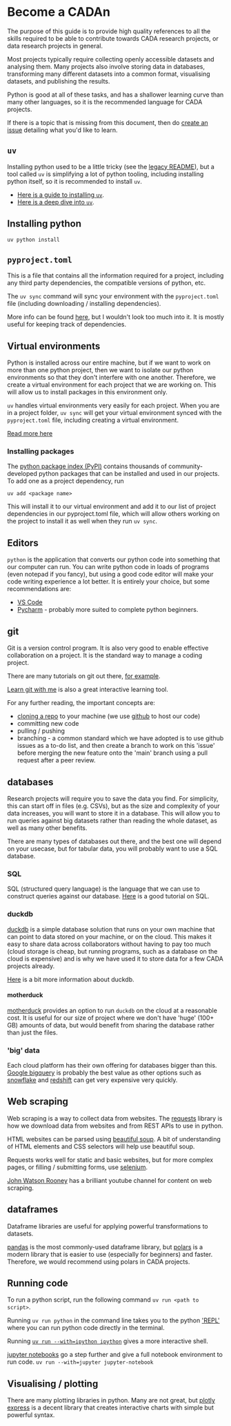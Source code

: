 # Become a CADAn

The purpose of this guide is to provide high quality references to all the skills
required to be able to contribute towards CADA research projects, or data research
projects in general.

Most projects typically require collecting openly accessible datasets and analysing
them. Many projects also involve storing data in databases, transforming many different
datasets into a common format, visualising datasets, and publishing the results.

Python is good at all of these tasks, and has a shallower learning curve than many
other languages, so it is the recommended language for CADA projects.

If there is a topic that is missing from this document, then do [create an issue](https://github.com/cada-network/become-a-cadan/issues/new/choose)
detailing what you'd like to learn.

## `uv`

Installing python used to be a little tricky (see the [legacy README](./README_legacy.md)),
but a tool called `uv` is simplifying a lot of python tooling, including installing
python itself, so it is recommended to install `uv`.

- [Here is a guide to installing `uv`](https://docs.astral.sh/uv/#getting-started).
- [Here is a deep dive into `uv`](https://www.saaspegasus.com/guides/uv-deep-dive/).

## Installing python

`uv python install`

## `pyproject.toml`

This is a file that contains all the information required for a project, including
any third party dependencies, the compatible versions of python, etc.

The `uv sync` command will sync your environment with the `pyproject.toml` file
(including downloading / installing dependencies).

More info can be found [here](https://pip.pypa.io/en/stable/reference/build-system/pyproject-toml/),
but I wouldn't look too much into it. It is mostly useful for keeping track of dependencies.

## Virtual environments

Python is installed across our entire machine, but if we want to work on more than
one python project, then we want to isolate our python environments so that they
don't interfere with one another.
Therefore, we create a virtual environment for each project that we are working
on.
This will allow us to install packages in this environment only.

`uv` handles virtual environments very easily for each project.
When you are in a project folder, `uv sync` will get your virtual environment
synced with the `pyproject.toml` file, including creating a virtual environment.

[Read more here](https://pip.pypa.io/en/stable/reference/build-system/pyproject-toml/)

### Installing packages

The [python package index (PyPI)](https://pypi.org/) contains thousands of community-developed
python packages that can be installed and used in our projects.
To add one as a project dependency, run

`uv add <package name>`

This will install it to our virtual environment and add it to our list of project
dependencies in our pyproject.toml file, which will allow others working on the
project to install it as well when they run `uv sync`.

## Editors

`python` is the application that converts our python code into something that
our computer can run.
You can write python code in loads of programs (even notepad if you fancy), but
using a good code editor will make your code writing experience a lot better.
It is entirely your choice, but some recommendations are:

- [VS Code](https://code.visualstudio.com/docs/python/python-tutorial)
- [Pycharm](https://www.jetbrains.com/pycharm/) - probably more suited to complete
python beginners.

## git

Git is a version control program. It is also very good to enable effective collaboration
on a project. It is the standard way to manage a coding project.

There are many tutorials on git out there, [for example](https://www.freecodecamp.org/news/git-and-github-for-beginners/).

[Learn git with me](https://www.gitme.live/) is also a great interactive learning tool.

For any further reading, the important concepts are:

- [cloning a repo](https://docs.github.com/en/repositories/creating-and-managing-repositories/cloning-a-repository)
to your machine (we use [github](https://github.com) to host our code)
- committing new code
- pulling / pushing
- branching - a common standard which we have adopted is to use github issues
as a to-do list, and then create a branch to work on this 'issue' before merging
the new feature onto the 'main' branch using a pull request after a peer review.

## databases

Research projects will require you to save the data you find. For simplicity, this
can start off in files (e.g. CSVs), but as the size and complexity of your data
increases, you will want to store it in a database. This will allow you to run
queries against big datasets rather than reading the whole dataset, as well as
many other benefits.

There are many types of databases out there, and the best one will depend on your
usecase, but for tabular data, you will probably want to use a SQL database.

### SQL

SQL (structured query language) is the language that we can use to construct queries
against our database. [Here](https://www.sqltutorial.org/) is a good tutorial on
SQL.

### duckdb

[duckdb](https://duckdb.org/) is a simple database solution that runs on your own
machine that can point to data stored on your machine, or on the cloud. This makes
it easy to share data across collaborators without having to pay too much (cloud
storage is cheap, but running programs, such as a database on the cloud is expensive)
and is why we have used it to store data for a few CADA projects already.

[Here](https://motherduck.com/blog/duckdb-tutorial-for-beginners/) is a bit more
information about duckdb.

#### motherduck

[motherduck](https://motherduck.com/) provides an option to run `duckdb` on the
cloud at a reasonable cost. It is useful for our size of project where we don't
have 'huge' (100+ GB) amounts of data, but would benefit from sharing the database
rather than just the files.

### 'big' data

Each cloud platform has their own offering for databases bigger than this.
[Google bigquery](https://cloud.google.com/bigquery) is probably the best value
as other options such as [snowflake](https://www.snowflake.com/en/data-cloud/workloads/data-warehouse)
and [redshift](https://aws.amazon.com/redshift/) can get very expensive very quickly.

## Web scraping

Web scraping is a way to collect data from websites.
The [requests](https://realpython.com/python-requests/) library is how we download
data from websites and from REST APIs to use in python.

HTML websites can be parsed using [beautiful soup](https://www.scrapingbee.com/blog/python-web-scraping-beautiful-soup/).
A bit of understanding of HTML elements and CSS selectors will help use beautiful
soup.

Requests works well for static and basic websites, but for more complex pages,
or filling / submitting forms, use [selenium](https://www.geeksforgeeks.org/selenium-python-tutorial/).

[John Watson Rooney](https://www.youtube.com/@JohnWatsonRooney) has a brilliant
youtube channel for content on web scraping.

## dataframes

Dataframe libraries are useful for applying powerful transformations to datasets.

[pandas](https://pandas.pydata.org/docs/user_guide/10min.html) is the most commonly-used
dataframe library, but [polars](https://docs.pola.rs/user-guide/getting-started/)
is a modern library that is easier to use (especially for beginners) and faster.
Therefore, we would recommend using polars in CADA projects.

## Running code

To run a python script, run the following command `uv run <path to script>`.

Running `uv run python` in the command line takes you to the python ['REPL'](https://www.learnpython.dev/01-introduction/02-requirements/05-vs-code/04-the-repl-in-vscode/)
where you can run python code directly in the terminal.

Running [`uv run --with=ipython ipython`](https://ipython.org/) gives a more interactive shell.

[jupyter notebooks](https://www.datacamp.com/tutorial/tutorial-jupyter-notebook)
go a step further and give a full notebook environment to run code.
`uv run --with=jupyter jupyter-notebook`

## Visualising / plotting

There are many plotting libraries in python. Many are not great, but [plotly express](https://www.datacamp.com/tutorial/python-plotly-express-tutorial)
is a decent library that creates interactive charts with simple but powerful syntax.
